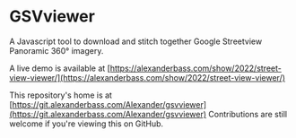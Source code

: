 # GSVviewer

A Javascript tool to download and stitch together Google Streetview Panoramic 360° imagery.

A live demo is available at [https://alexanderbass.com/show/2022/street-view-viewer/](https://alexanderbass.com/show/2022/street-view-viewer/)


This repository's home is at [https://git.alexanderbass.com/Alexander/gsvviewer](https://git.alexanderbass.com/Alexander/gsvviewer) Contributions are still welcome if you're viewing this on GitHub.
